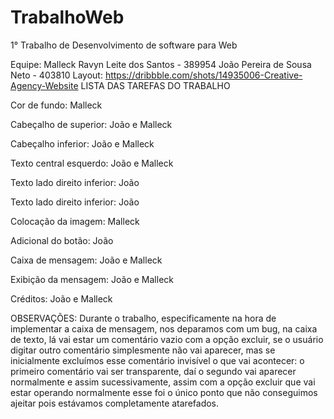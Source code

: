 # TrabalhoWeb
1° Trabalho de Desenvolvimento de software para Web 

Equipe: Malleck Ravyn Leite dos Santos - 389954
	João Pereira de Sousa Neto - 403810
Layout: https://dribbble.com/shots/14935006-Creative-Agency-Website
LISTA DAS TAREFAS DO TRABALHO

Cor de fundo: Malleck

Cabeçalho de superior: João e Malleck

Cabeçalho inferior: João e Malleck

Texto central esquerdo: João e Malleck

Texto lado direito inferior: João

Texto lado direito inferior: João

Colocação da imagem: Malleck

Adicional do botão: João

Caixa de mensagem: João e Malleck

Exibição da mensagem: João e Malleck

Créditos: João e Malleck

OBSERVAÇÕES: Durante o trabalho, especificamente na hora de implementar a caixa de mensagem, nos deparamos com um bug, na caixa de texto, lá vai estar um comentário vazio com a opção excluir, se o usuário digitar outro comentário simplesmente não vai aparecer, mas se inicialmente excluímos esse comentário invisível o que vai acontecer: o primeiro comentário vai ser transparente, daí o segundo vai aparecer normalmente e assim sucessivamente, assim com a opção excluir que vai estar operando normalmente esse foi o único ponto que não conseguimos ajeitar pois estávamos completamente atarefados.
